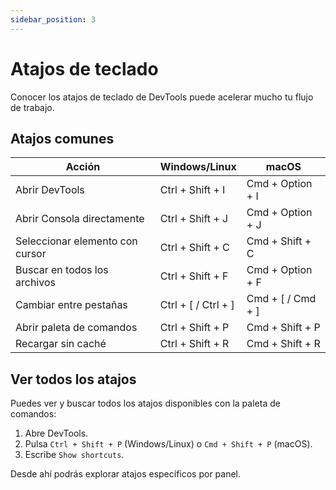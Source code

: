 ```yaml
---
sidebar_position: 3
---
```


# Atajos de teclado

Conocer los atajos de teclado de DevTools puede acelerar mucho tu flujo de trabajo.

## Atajos comunes

| Acción                          | Windows/Linux       | macOS             |
| ------------------------------- | ------------------- | ----------------- |
| Abrir DevTools                  | Ctrl + Shift + I    | Cmd + Option + I  |
| Abrir Consola directamente      | Ctrl + Shift + J    | Cmd + Option + J  |
| Seleccionar elemento con cursor | Ctrl + Shift + C    | Cmd + Shift + C   |
| Buscar en todos los archivos    | Ctrl + Shift + F    | Cmd + Option + F  |
| Cambiar entre pestañas          | Ctrl + [ / Ctrl + ] | Cmd + [ / Cmd + ] |
| Abrir paleta de comandos        | Ctrl + Shift + P    | Cmd + Shift + P   |
| Recargar sin caché              | Ctrl + Shift + R    | Cmd + Shift + R   |

## Ver todos los atajos

Puedes ver y buscar todos los atajos disponibles con la paleta de comandos:

1. Abre DevTools.
2. Pulsa `Ctrl + Shift + P` (Windows/Linux) o `Cmd + Shift + P` (macOS).
3. Escribe `Show shortcuts`.

Desde ahí podrás explorar atajos específicos por panel.
